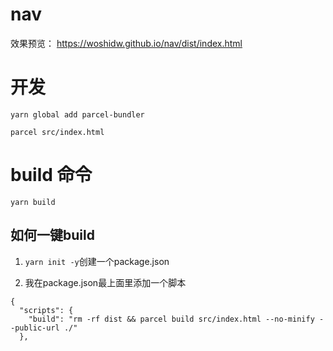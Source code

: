 # nav
效果预览：
<a>https://woshidw.github.io/nav/dist/index.html</a>


# 开发

```
yarn global add parcel-bundler

parcel src/index.html

```

# build 命令

```
yarn build
```

## 如何一键build

1. `yarn init -y`创建一个package.json

2. 我在package.json最上面里添加一个脚本

```
{
  "scripts": {
    "build": "rm -rf dist && parcel build src/index.html --no-minify --public-url ./"
  },
```
